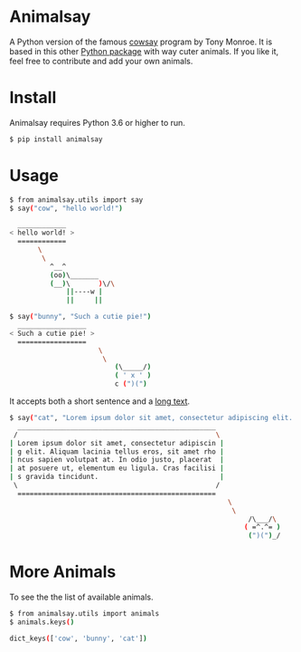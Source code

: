 # Animalsay

A Python version of the famous [cowsay](https://en.wikipedia.org/wiki/Cowsay) program by Tony Monroe. It is based in this other [Python package](https://github.com/VaasuDevanS/cowsay-python) with way cuter animals. If you like it, feel free to contribute and add your own animals. 

# Install

Animalsay requires Python 3.6 or higher to run. 

```sh
$ pip install animalsay
```

# Usage 

```sh
$ from animalsay.utils import say
$ say("cow", "hello world!")

  ____________
< hello world! >
  ============
       \
        \
          ^__^
          (oo)\_______
          (__)\       )\/\
              ||----w |
              ||     ||

```

```sh
$ say("bunny", "Such a cutie pie!")
  _________________
< Such a cutie pie! >
  =================
                      \
                       \
                          (\_____/)
                          ( ' x ' )
                          c (")(")

```

It accepts both a short sentence and a [long text](https://www.lipsum.com/). 

```sh
$ say("cat", "Lorem ipsum dolor sit amet, consectetur adipiscing elit. Aliquam lacinia tellus eros, sit amet rhoncus sapien volutpat at. In odio justo, placerat at posuere ut, elementum eu ligula. Cras facilisis gravida tincidunt.")
  _________________________________________________
 /                                                 \
| Lorem ipsum dolor sit amet, consectetur adipiscin |
| g elit. Aliquam lacinia tellus eros, sit amet rho |
| ncus sapien volutpat at. In odio justo, placerat  |
| at posuere ut, elementum eu ligula. Cras facilisi |
| s gravida tincidunt.                              |
 \                                                 /
  =================================================
                                                      \
                                                       \
                                                           /\___/\
                                                          ( =^.^= )
                                                           (")(")_/

```

# More Animals

To see the the list of available animals.

```sh
$ from animalsay.utils import animals
$ animals.keys()

dict_keys(['cow', 'bunny', 'cat'])

```